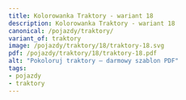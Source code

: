 ```yaml
---
title: Kolorowanka Traktory - wariant 18
description: Kolorowanka Traktory - wariant 18
canonical: /pojazdy/traktory/
variant_of: traktory
image: /pojazdy/traktory/18/traktory-18.svg
pdf: /pojazdy/traktory/18/traktory-18.pdf
alt: "Pokoloruj traktory – darmowy szablon PDF"
tags:
- pojazdy
- traktory
---
```


